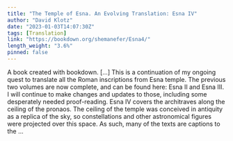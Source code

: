 ```yaml
---
title: "The Temple of Esna. An Evolving Translation: Esna IV"
author: "David Klotz"
date: "2023-01-03T14:07:30Z"
tags: [Translation]
link: "https://bookdown.org/shemanefer/Esna4/"
length_weight: "3.6%"
pinned: false
---
```


A book created with bookdown. [...] This is a continuation of my ongoing quest to translate all the Roman inscriptions from Esna temple. The previous two volumes are now complete, and can be found here: Esna II and Esna III. I will continue to make changes and updates to those, including some desperately needed proof-reading. Esna IV covers the architraves along the ceiling of the pronaos. The ceiling of the temple was conceived in antiquity as a replica of the sky, so constellations and other astronomical figures were projected over this space. As such, many of the texts are captions to the ...
